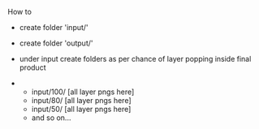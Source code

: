 How to
- create folder 'input/'
- create folder 'output/'


- under input create folders as per chance of layer popping inside final product
 - - input/100/ [all layer pngs here]
    - input/80/ [all layer pngs here]
    - input/50/ [all layer pngs here]
    - and so on...
    



